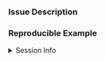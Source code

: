 <!--
If you are wishing to request a new feature please ignore the following (and feel free to delete the below). Issues please try to use the template as it will help me get to the problem faster. 

Please remove all the extra text.
-->
  
### Issue Description
<!--Example: `dbGetQuery()` returns incorrect timestamps.-->
  
### Reproducible Example
<!--
Please include a small code example, if you can please use open source data i.e. `iris`, `mtcars` etc... To demostrate your issue.

If you struggle with markdown and formatting please use the:
  
`reprex` package to help `install.packages("reprex")`

https://github.com/tidyverse/reprex#what-is-a-reprex

Example:
  ```r
library(RAthena)
library(DBI)
con <- dbConnect(RAthena::athena(),
                 profile_name = "rathena")

dbWriteTable(con, "mtcars", mtcars, s3.location = Sys.getenv("my_s3_bucket"))

dbGetQuery(con, "select mpg, cyl, disp, hp from mtcars")
```

**NOTE:** Please don't include your AWS credentials!
-->
<details>
<summary>Session Info</summary>

```r
devtools::session_info()
#> output
```
</details>
